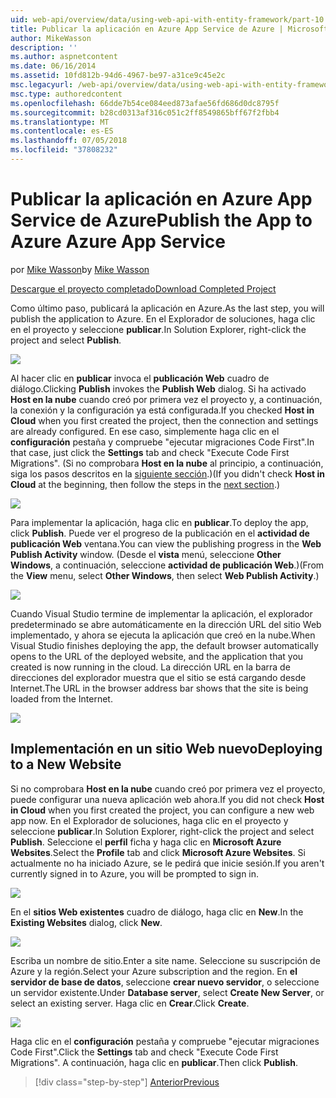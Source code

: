 ```yaml
---
uid: web-api/overview/data/using-web-api-with-entity-framework/part-10
title: Publicar la aplicación en Azure App Service de Azure | Microsoft Docs
author: MikeWasson
description: ''
ms.author: aspnetcontent
ms.date: 06/16/2014
ms.assetid: 10fd812b-94d6-4967-be97-a31ce9c45e2c
msc.legacyurl: /web-api/overview/data/using-web-api-with-entity-framework/part-10
msc.type: authoredcontent
ms.openlocfilehash: 66dde7b54ce084eed873afae56fd686d0dc8795f
ms.sourcegitcommit: b28cd0313af316c051c2ff8549865bff67f2fbb4
ms.translationtype: MT
ms.contentlocale: es-ES
ms.lasthandoff: 07/05/2018
ms.locfileid: "37808232"
---
```

<a name="publish-the-app-to-azure-azure-app-service"></a><span data-ttu-id="2884b-102">Publicar la aplicación en Azure App Service de Azure</span><span class="sxs-lookup"><span data-stu-id="2884b-102">Publish the App to Azure Azure App Service</span></span>
====================
<span data-ttu-id="2884b-103">por [Mike Wasson](https://github.com/MikeWasson)</span><span class="sxs-lookup"><span data-stu-id="2884b-103">by [Mike Wasson](https://github.com/MikeWasson)</span></span>

[<span data-ttu-id="2884b-104">Descargue el proyecto completado</span><span class="sxs-lookup"><span data-stu-id="2884b-104">Download Completed Project</span></span>](https://github.com/MikeWasson/BookService)

<span data-ttu-id="2884b-105">Como último paso, publicará la aplicación en Azure.</span><span class="sxs-lookup"><span data-stu-id="2884b-105">As the last step, you will publish the application to Azure.</span></span> <span data-ttu-id="2884b-106">En el Explorador de soluciones, haga clic en el proyecto y seleccione **publicar**.</span><span class="sxs-lookup"><span data-stu-id="2884b-106">In Solution Explorer, right-click the project and select **Publish**.</span></span>

![](part-10/_static/image1.png)

<span data-ttu-id="2884b-107">Al hacer clic en **publicar** invoca el **publicación Web** cuadro de diálogo.</span><span class="sxs-lookup"><span data-stu-id="2884b-107">Clicking **Publish** invokes the **Publish Web** dialog.</span></span> <span data-ttu-id="2884b-108">Si ha activado **Host en la nube** cuando creó por primera vez el proyecto y, a continuación, la conexión y la configuración ya está configurada.</span><span class="sxs-lookup"><span data-stu-id="2884b-108">If you checked **Host in Cloud** when you first created the project, then the connection and settings are already configured.</span></span> <span data-ttu-id="2884b-109">En ese caso, simplemente haga clic en el **configuración** pestaña y compruebe &quot;ejecutar migraciones Code First&quot;.</span><span class="sxs-lookup"><span data-stu-id="2884b-109">In that case, just click the **Settings** tab and check &quot;Execute Code First Migrations&quot;.</span></span> <span data-ttu-id="2884b-110">(Si no comprobara **Host en la nube** al principio, a continuación, siga los pasos descritos en la [siguiente sección](#new-website).)</span><span class="sxs-lookup"><span data-stu-id="2884b-110">(If you didn't check **Host in Cloud** at the beginning, then follow the steps in the [next section](#new-website).)</span></span>

[![](part-10/_static/image3.png)](part-10/_static/image2.png)

<span data-ttu-id="2884b-111">Para implementar la aplicación, haga clic en **publicar**.</span><span class="sxs-lookup"><span data-stu-id="2884b-111">To deploy the app, click **Publish**.</span></span> <span data-ttu-id="2884b-112">Puede ver el progreso de la publicación en el **actividad de publicación Web** ventana.</span><span class="sxs-lookup"><span data-stu-id="2884b-112">You can view the publishing progress in the **Web Publish Activity** window.</span></span> <span data-ttu-id="2884b-113">(Desde el **vista** menú, seleccione **Other Windows**, a continuación, seleccione **actividad de publicación Web**.)</span><span class="sxs-lookup"><span data-stu-id="2884b-113">(From the **View** menu, select **Other Windows**, then select **Web Publish Activity**.)</span></span>

![](part-10/_static/image4.png)

<span data-ttu-id="2884b-114">Cuando Visual Studio termine de implementar la aplicación, el explorador predeterminado se abre automáticamente en la dirección URL del sitio Web implementado, y ahora se ejecuta la aplicación que creó en la nube.</span><span class="sxs-lookup"><span data-stu-id="2884b-114">When Visual Studio finishes deploying the app, the default browser automatically opens to the URL of the deployed website, and the application that you created is now running in the cloud.</span></span> <span data-ttu-id="2884b-115">La dirección URL en la barra de direcciones del explorador muestra que el sitio se está cargando desde Internet.</span><span class="sxs-lookup"><span data-stu-id="2884b-115">The URL in the browser address bar shows that the site is being loaded from the Internet.</span></span>

[![](part-10/_static/image6.png)](part-10/_static/image5.png)

<a id="new-website"></a>
## <a name="deploying-to-a-new-website"></a><span data-ttu-id="2884b-116">Implementación en un sitio Web nuevo</span><span class="sxs-lookup"><span data-stu-id="2884b-116">Deploying to a New Website</span></span>

<span data-ttu-id="2884b-117">Si no comprobara **Host en la nube** cuando creó por primera vez el proyecto, puede configurar una nueva aplicación web ahora.</span><span class="sxs-lookup"><span data-stu-id="2884b-117">If you did not check **Host in Cloud** when you first created the project, you can configure a new web app now.</span></span> <span data-ttu-id="2884b-118">En el Explorador de soluciones, haga clic en el proyecto y seleccione **publicar**.</span><span class="sxs-lookup"><span data-stu-id="2884b-118">In Solution Explorer, right-click the project and select **Publish**.</span></span> <span data-ttu-id="2884b-119">Seleccione el **perfil** ficha y haga clic en **Microsoft Azure Websites**.</span><span class="sxs-lookup"><span data-stu-id="2884b-119">Select the **Profile** tab and click **Microsoft Azure Websites**.</span></span> <span data-ttu-id="2884b-120">Si actualmente no ha iniciado Azure, se le pedirá que inicie sesión.</span><span class="sxs-lookup"><span data-stu-id="2884b-120">If you aren't currently signed in to Azure, you will be prompted to sign in.</span></span>

[![](part-10/_static/image8.png)](part-10/_static/image7.png)

<span data-ttu-id="2884b-121">En el **sitios Web existentes** cuadro de diálogo, haga clic en **New**.</span><span class="sxs-lookup"><span data-stu-id="2884b-121">In the **Existing Websites** dialog, click **New**.</span></span>

![](part-10/_static/image9.png)

<span data-ttu-id="2884b-122">Escriba un nombre de sitio.</span><span class="sxs-lookup"><span data-stu-id="2884b-122">Enter a site name.</span></span> <span data-ttu-id="2884b-123">Seleccione su suscripción de Azure y la región.</span><span class="sxs-lookup"><span data-stu-id="2884b-123">Select your Azure subscription and the region.</span></span> <span data-ttu-id="2884b-124">En **el servidor de base de datos**, seleccione **crear nuevo servidor**, o seleccione un servidor existente.</span><span class="sxs-lookup"><span data-stu-id="2884b-124">Under **Database server**, select **Create New Server**, or select an existing server.</span></span> <span data-ttu-id="2884b-125">Haga clic en **Crear**.</span><span class="sxs-lookup"><span data-stu-id="2884b-125">Click **Create**.</span></span>

[![](part-10/_static/image11.png)](part-10/_static/image10.png)

<span data-ttu-id="2884b-126">Haga clic en el **configuración** pestaña y compruebe &quot;ejecutar migraciones Code First&quot;.</span><span class="sxs-lookup"><span data-stu-id="2884b-126">Click the **Settings** tab and check &quot;Execute Code First Migrations&quot;.</span></span> <span data-ttu-id="2884b-127">A continuación, haga clic en **publicar**.</span><span class="sxs-lookup"><span data-stu-id="2884b-127">Then click **Publish**.</span></span>

> [!div class="step-by-step"]
> [<span data-ttu-id="2884b-128">Anterior</span><span class="sxs-lookup"><span data-stu-id="2884b-128">Previous</span></span>](part-9.md)
